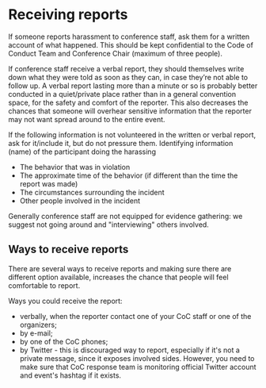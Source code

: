 # Receiving reports

If someone reports harassment to conference staff, ask them for a written account of what happened. This should be kept confidential to the Code of Conduct Team and Conference Chair (maximum of three people).

If conference staff receive a verbal report, they should themselves write down what they were told as soon as they can, in case they’re not able to follow up. A verbal report lasting more than a minute or so is probably better conducted in a quiet/private place rather than in a general convention space, for the safety and comfort of the reporter. This also decreases the chances that someone will overhear sensitive information that the reporter may not want spread around to the entire event.

If the following information is not volunteered in the written or verbal report, ask for it/include it, but do not pressure them.
Identifying information (name) of the participant doing the harassing

- The behavior that was in violation
- The approximate time of the behavior (if different than the time the report was made)
- The circumstances surrounding the incident
- Other people involved in the incident

Generally conference staff are not equipped for evidence gathering: we suggest not going around and "interviewing" others involved.

## Ways to receive reports

There are several ways to receive reports and making sure there are different 
option available, increases the chance that people will feel comfortable to 
report.

Ways you could receive the report:
* verbally, when the reporter contact one of your CoC staff or one of the 
organizers;
* by e-mail;
* by one of the CoC phones;
* by Twitter - this is discouraged way to report, especially if it's not a 
private message, since it exposes involved sides. However, you need to 
make sure that CoC response team is monitoring official Twitter account and 
event's hashtag if it exists.

